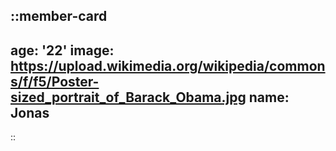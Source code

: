 ::member-card
---
age: '22'
image: https://upload.wikimedia.org/wikipedia/commons/f/f5/Poster-sized_portrait_of_Barack_Obama.jpg
name: Jonas
---
::
